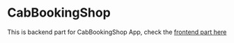 # CabBookingShop

This is backend part for CabBookingShop App, check the [frontend part here](https://github.com/xxx285/CabBookingShopSPA)
